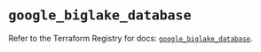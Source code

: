 # `google_biglake_database`

Refer to the Terraform Registry for docs: [`google_biglake_database`](https://registry.terraform.io/providers/hashicorp/google/6.50.0/docs/resources/biglake_database).
